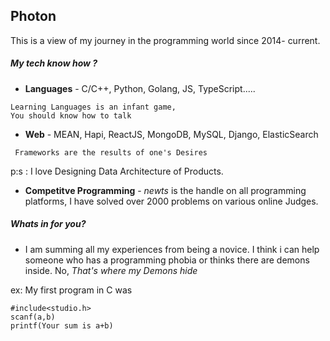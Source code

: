 ## Photon

This is a view of my journey in the programming  world since
2014- current. 

##### My tech know how ?

- **Languages** - C/C++, Python, Golang, JS, TypeScript.....

```angular2html
Learning Languages is an infant game,
You should know how to talk

```

- **Web** - MEAN, Hapi, ReactJS, MongoDB, MySQL, Django, ElasticSearch

```angular2html
 Frameworks are the results of one's Desires
```
p:s : I love Designing Data Architecture of Products. 

- **Competitve Programming** - _newts_ is the handle on all programming platforms,
I have solved over 2000 problems on various online Judges.

##### Whats in for you?

- I am summing all my experiences from being a novice. I think i can help someone who has a programming phobia
or thinks there are demons inside. No, _That's where my Demons hide_

ex: 
My first program in C was 
```angular2html
#include<studio.h>
scanf(a,b)
printf(Your sum is a+b)
```
